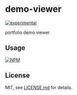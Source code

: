 # demo-viewer

[![experimental](http://badges.github.io/stability-badges/dist/experimental.svg)](http://github.com/badges/stability-badges)

portfolio demo viewer

## Usage

[![NPM](https://nodei.co/npm/demo-viewer.png)](https://nodei.co/npm/demo-viewer/)

## License

MIT, see [LICENSE.md](http://github.com/mattdesl/demo-viewer/blob/master/LICENSE.md) for details.
